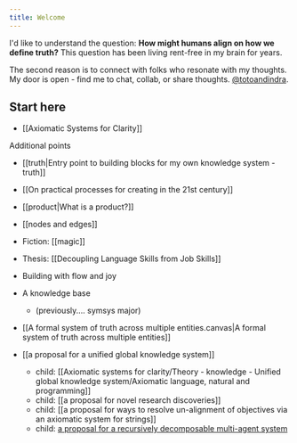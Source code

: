 ```yaml
---
title: Welcome
---
```

I'd like to understand the question: **How might humans align on how we define truth?** This question has been living rent-free in my brain for years.

The second reason is to connect with folks who resonate with my thoughts. My door is open - find me to chat, collab, or share thoughts. [@totoandindra](https://twitter.com/totoandindra).

## Start here
- [[Axiomatic Systems for Clarity]]

Additional points
- [[truth|Entry point to building blocks for my own knowledge system - truth]]
- [[On practical processes for creating in the 21st century]]
- [[product|What is a product?]]
- [[nodes and edges]]
- Fiction: [[magic]]
- Thesis: [[Decoupling Language Skills from Job Skills]]

- Building with flow and joy
- A knowledge base
	- (previously.... symsys major)
- [[A formal system of truth across multiple entities.canvas|A formal system of truth across multiple entities]]
- [[a proposal for a unified global knowledge system]]
	- child: [[Axiomatic systems for clarity/Theory - knowledge - Unified global knowledge system/Axiomatic language, natural and programming]]
	- child: [[a proposal for novel research discoveries]]
	- child: [[a proposal for ways to resolve un-alignment of objectives via an axiomatic system for strings]]
	- child: [a proposal for a recursively decomposable multi-agent system](https://docs.google.com/document/d/1XjJ-wKAcG2ET-U31g1w7AgHoxbfOsiusxjy4MjQ-sLQ/edit#heading=h.1wpme4cab2z7)






